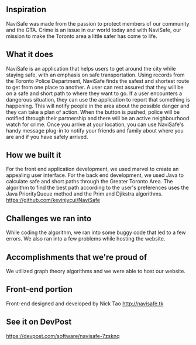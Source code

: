 ## Inspiration
NaviSafe was made from the passion to protect members of our community and the GTA. Crime is an issue in our world today and with NaviSafe, our mission to make the Toronto area a little safer has come to life.
## What it does
NaviSafe is an application that helps users to get around the city while staying safe, with an emphasis on safe transportation. Using records from the Toronto Police Department, NaviSafe finds the safest and shortest route to get from one place to another. A user can rest assured that they will be on a safe and short path to where they want to go. If a user encounters a dangerous situation, they can use the application to report that something is happening. This will notify people in the area about the possible danger and they can take a plan of action. When the button is pushed, police will be notified through their partnership and there will be an active neighbourhood watch for crime. Once you arrive at your location, you can use NaviSafe's handy message plug-in to notify your friends and family about where you are and if you have safely arrived.
## How we built it
For the front end application development, we used marvel to create an appealing user interface. For the back end development, we used Java to calculate safe and short paths through the Greater Toronto Area. The algorithm to find the best path according to the user's preferences uses the Java PriorityQueue method and the Prim and Djikstra algorithms.
https://github.com/kevinjycui/NaviSafe
## Challenges we ran into
While coding the algorithm, we ran into some buggy code that led to a few errors. We also ran into a few problems while hosting the website.
## Accomplishments that we're proud of
We utilized graph theory algorithms and we were able to host our website.
## Front-end portion
Front-end designed and developed by Nick Tao
http://navisafe.tk
## See it on DevPost
https://devpost.com/software/navisafe-7zsknq
